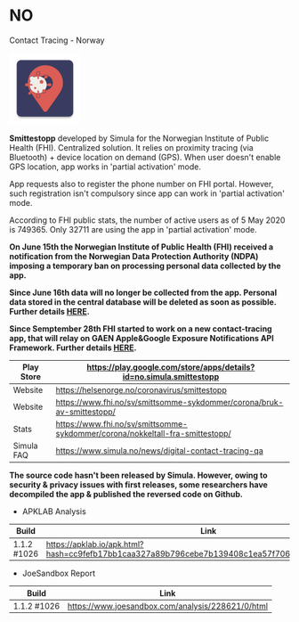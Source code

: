 # NO
Contact Tracing - Norway

![](apkicon_NO.png)

**Smittestopp** developed by Simula for the Norwegian Institute of Public Health (FHI). Centralized solution. It relies on proximity tracing (via Bluetooth) + device location on demand (GPS). When user doesn't enable GPS location, app works in 'partial activation' mode.

App requests also to register the phone number on FHI portal. However, such registration isn't compulsory since app can work in 'partial activation' mode.

According to FHI public stats, the number of active users as of 5 May 2020 is 749365. Only 32711 are using the app in 'partial activation' mode.

**On June 15th the Norwegian Institute of Public Health (FHI) received a notification from the Norwegian Data Protection Authority (NDPA) imposing a temporary ban on processing personal data collected by the app.**

**Since June 16th data will no longer be collected from the app. Personal data stored in the central database will be deleted as soon as possible. Further details [HERE](https://www.fhi.no/en/news/2020/niph-stops-collection-of-personal-data-in-smittestopp/).**

**Since Semptember 28th FHI started to work on a new contact-tracing app, that will relay on GAEN Apple&Google Exposure Notifications API Framework. Further details [HERE](https://www.fhi.no/en/news/2020/niph-starts-work-on-a-new-solution-for-digital-contact-tracing/).**

Play Store | https://play.google.com/store/apps/details?id=no.simula.smittestopp
-----------|--------------------------------------------------------------------
Website | https://helsenorge.no/coronavirus/smittestopp
Website | https://www.fhi.no/sv/smittsomme-sykdommer/corona/bruk-av-smittestopp/
Stats | https://www.fhi.no/sv/smittsomme-sykdommer/corona/nokkeltall-fra-smittestopp/
Simula FAQ | https://www.simula.no/news/digital-contact-tracing-qa

__The source code hasn't been released by Simula. However, owing to security & privacy issues with first releases, some researchers have decompiled the app & published the reversed code on Github.__

- APKLAB Analysis

Build | Link
------|-----
1.1.2 #1026 | https://apklab.io/apk.html?hash=cc9fefb17bb1caa327a89b796cebe7b139408c1ea57f7065820e7a9e1ba13dfb

- JoeSandbox Report

Build | Link
------|-----
1.1.2 #1026 | https://www.joesandbox.com/analysis/228621/0/html
